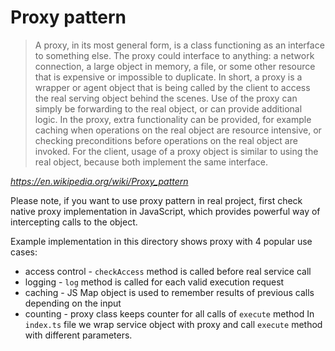 # Proxy pattern

> A proxy, in its most general form, is a class functioning as an interface to something else. The proxy could interface to anything: a network connection, a large object in memory, a file, or some other resource that is expensive or impossible to duplicate. In short, a proxy is a wrapper or agent object that is being called by the client to access the real serving object behind the scenes. Use of the proxy can simply be forwarding to the real object, or can provide additional logic. In the proxy, extra functionality can be provided, for example caching when operations on the real object are resource intensive, or checking preconditions before operations on the real object are invoked. For the client, usage of a proxy object is similar to using the real object, because both implement the same interface.

*https://en.wikipedia.org/wiki/Proxy_pattern*

Please note, if you want to use proxy pattern in real project, first check native proxy implementation in JavaScript, which provides powerful way of intercepting calls to the object.

Example implementation in this directory shows proxy with 4 popular use cases:
- access control - `checkAccess` method is called before real service call
- logging - `log` method is called for each valid execution request
- caching - JS Map object is used to remember results of previous calls depending on the input
- counting - proxy class keeps counter for all calls of `execute` method
In `index.ts` file we wrap service object with proxy and call `execute` method with different parameters.
